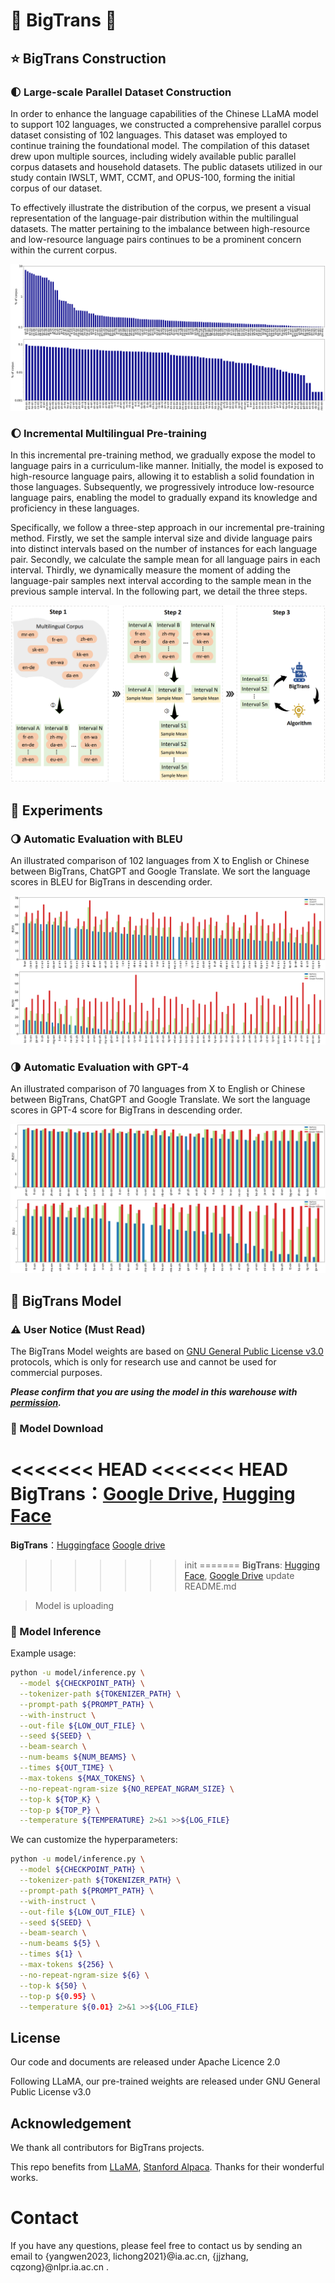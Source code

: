 # 🦙  **BigTrans**  🚀
## ⭐ BigTrans Construction
### 🌓 Large-scale Parallel Dataset Construction
In order to enhance the language capabilities of the Chinese LLaMA model to support 102 languages, we constructed a comprehensive parallel corpus dataset consisting of 102 languages. This dataset was employed to continue training the foundational model. The compilation of this dataset drew upon multiple sources, including widely available public parallel corpus datasets and household datasets. The public datasets utilized in our study contain IWSLT, WMT, CCMT, and OPUS-100, forming the initial corpus of our dataset.

To effectively illustrate the distribution of the corpus, we present a visual representation of the language-pair distribution within the multilingual datasets. The matter pertaining to the imbalance between high-resource and low-resource language pairs continues to be a prominent concern within the current corpus.

![image](./pics/corpus_distribution.png)

### 🌔 Incremental Multilingual Pre-training
In this incremental pre-training method, we gradually expose the model to language pairs in a curriculum-like manner. Initially, the model is exposed to high-resource language pairs, allowing it to establish a solid foundation in those languages. Subsequently, we progressively introduce low-resource language pairs, enabling the model to gradually expand its knowledge and proficiency in these languages.

Specifically, we follow a three-step approach in our incremental pre-training method. Firstly, we set the sample interval size and divide language pairs into distinct intervals based on the number of instances for each language pair. Secondly, we calculate the sample mean for all language pairs in each interval. Thirdly, we dynamically measure the moment of adding the language-pair samples next interval according to the sample mean in the previous sample interval. In the following part, we detail the three steps.

![image](./pics/The_outline_of_Increment_pre-training.png)

## 🌟 Experiments
### 🌖 Automatic Evaluation with BLEU
An illustrated comparison of 102 languages from X to English or Chinese between BigTrans, ChatGPT and Google Translate. We sort the language scores in BLEU for BigTrans in descending order.

![image](./pics/104langs_bleu.png)

### 🌗 Automatic Evaluation with GPT-4
An illustrated comparison of 70 languages from X to English or Chinese between BigTrans, ChatGPT and Google Translate. We sort the language scores in GPT-4 score for BigTrans in descending order.

![image](./pics/70langs_gpt4.png)

##  🤖 BigTrans Model

### ⚠️ User Notice (Must Read)

<!-- The official [LLaMA models released by Facebook prohibit commercial use](https://github.com/facebookresearch/llama), and the official model weights have not been open-sourced (although there are many third-party download links available online). -->

The BigTrans Model weights are based on [GNU General Public License v3.0](https://www.gnu.org/licenses/gpl-3.0.html) protocols, which is only for research use and cannot be used for commercial purposes. 

***Please confirm that you are using the model in this warehouse with [permission](https://docs.google.com/forms/d/e/1FAIpQLSfqNECQnMkycAp2jP4Z9TFX0cGR4uf7b_fBxjY_OjhJILlKGA/viewform?usp=send_form).***

### 📎 Model Download

<<<<<<< HEAD
<<<<<<< HEAD
**BigTrans**：[Google Drive](blank), [Hugging Face](blank)
=======
**BigTrans**：[Huggingface](https://huggingface.co/James-WYang/BigTrans)  [Google drive](https://drive.google.com/drive/folders/1r_X7sehOZ1g_an26EziuOrf7G8Q0DjB_?usp=drive_link)
>>>>>>> init
=======
**BigTrans**: [Hugging Face](https://huggingface.co/James-WYang/BigTrans), [Google Drive](https://drive.google.com/drive/folders/1r_X7sehOZ1g_an26EziuOrf7G8Q0DjB_?usp=drive_link)
>>>>>>> update README.md

> Model is uploading

### 📌 Model Inference


Example usage:
```bash
python -u model/inference.py \
  --model ${CHECKPOINT_PATH} \
  --tokenizer-path ${TOKENIZER_PATH} \
  --prompt-path ${PROMPT_PATH} \
  --with-instruct \
  --out-file ${LOW_OUT_FILE} \
  --seed ${SEED} \
  --beam-search \
  --num-beams ${NUM_BEAMS} \
  --times ${OUT_TIME} \
  --max-tokens ${MAX_TOKENS} \
  --no-repeat-ngram-size ${NO_REPEAT_NGRAM_SIZE} \
  --top-k ${TOP_K} \
  --top-p ${TOP_P} \
  --temperature ${TEMPERATURE} 2>&1 >>${LOG_FILE}
```
We can customize the hyperparameters:

```bash
python -u model/inference.py \
  --model ${CHECKPOINT_PATH} \
  --tokenizer-path ${TOKENIZER_PATH} \
  --prompt-path ${PROMPT_PATH} \
  --with-instruct \
  --out-file ${LOW_OUT_FILE} \
  --seed ${SEED} \
  --beam-search \
  --num-beams ${5} \
  --times ${1} \
  --max-tokens ${256} \
  --no-repeat-ngram-size ${6} \
  --top-k ${50} \
  --top-p ${0.95} \
  --temperature ${0.01} 2>&1 >>${LOG_FILE}
```

## License

Our code and documents are released under Apache Licence 2.0

Following LLaMA, our pre-trained weights are released under GNU General Public License v3.0

## Acknowledgement

We thank all contributors for BigTrans projects.

This repo benefits from [LLaMA](https://github.com/facebookresearch/llama), [Stanford Alpaca](https://github.com/tatsu-lab/stanford_alpaca). Thanks for their wonderful works.

# Contact

If you have any questions, please feel free to contact us by sending an email to {yangwen2023, lichong2021}@ia.ac.cn, {jjzhang, cqzong}@nlpr.ia.ac.cn .






